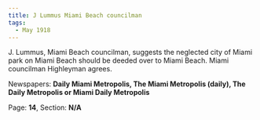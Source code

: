 ```yaml
---  
title: J Lummus Miami Beach councilman  
tags:  
  - May 1918  
---  
```

  
J. Lummus, Miami Beach councilman, suggests the neglected city of Miami park on Miami Beach should be deeded over to Miami Beach. Miami councilman Highleyman agrees.  
  
Newspapers: **Daily Miami Metropolis, The Miami Metropolis (daily), The Daily Metropolis or Miami Daily Metropolis**  
  
Page: **14**, Section: **N/A** 
